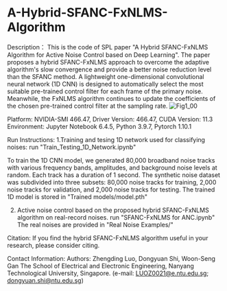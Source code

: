 # A-Hybrid-SFANC-FxNLMS-Algorithm
Description：
This is the code of SPL paper "A Hybrid SFANC-FxNLMS Algorithm for Active Noise Control based on Deep Learning".
The paper proposes a hybrid SFANC-FxNLMS approach to overcome the adaptive algorithm's slow convergence and provide a better noise reduction level than the SFANC method. A lightweight one-dimensional convolutional neural network (1D CNN) is designed to automatically select the most suitable pre-trained control filter for each frame of the primary noise. Meanwhile, the FxNLMS algorithm continues to update the coefficients of the chosen pre-trained control filter at the sampling rate.
![Fig1_00](https://user-images.githubusercontent.com/95018034/163777818-985cac62-74fb-4585-84d4-c4d9b29fc0e6.png)


Platform: NVIDIA-SMI 466.47, Driver Version: 466.47, CUDA Version: 11.3
Environment: Jupyter Notebook 6.4.5, Python 3.9.7, Pytorch 1.10.1


Run Instructions:
1.Training and tesing 1D network used for classifying noises:
run "Train_Testing_1D_Network.ipynb"

To train the 1D CNN model, we generated 80,000 broadband noise tracks with various frequency bands, amplitudes, and background noise levels at random. Each track has a duration of 1 second.
The synthetic noise dataset was subdivided into three subsets: 80,000 noise tracks for training, 2,000 noise tracks for validation, and 2,000 noise tracks for testing.
The trained 1D model is stored in "Trained models/model.pth"

2. Active noise control based on the proposed hybrid SFANC-FxNLMS algorithm on real-record noises.
run "SFANC-FxNLMS for ANC.ipynb"
The real noises are provided in "Real Noise Examples/"


Citation: 
If you find the hybrid SFANC-FxNLMS algorithm useful in your research, please consider citing.


Contact Information:
Authors: Zhengding Luo, Dongyuan Shi, Woon-Seng Gan
The School of Electrical and Electronic Engineering, Nanyang Technological University, Singapore.
(e-mail: LUOZ0021@e.ntu.edu.sg; dongyuan.shi@ntu.edu.sg)
